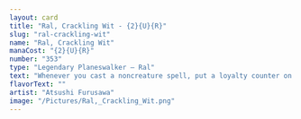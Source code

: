 ```yaml
---
layout: card
title: "Ral, Crackling Wit - {2}{U}{R}"
slug: "ral-crackling-wit"
name: "Ral, Crackling Wit"
manaCost: "{2}{U}{R}"
number: "353"
type: "Legendary Planeswalker — Ral"
text: "Whenever you cast a noncreature spell, put a loyalty counter on Ral.\n[+1]: Create a 1/1 blue and red Otter creature token with prowess.\n[−3]: Draw three cards, then discard two cards.\n[−10]: Draw three cards. You get an emblem with "Instant and sorcery spells you cast have storm." (Whenever you cast an instant or sorcery spell, copy it for each spell cast before it this turn.)"
flavorText: ""
artist: "Atsushi Furusawa"
image: "/Pictures/Ral,_Crackling_Wit.png"
---
```


